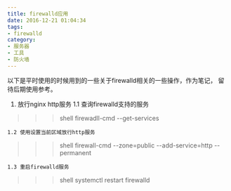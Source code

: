 ```yaml
---
title: firewalld应用
date: 2016-12-21 01:04:34
tags:
- firewalld
category:
- 服务器
- 工具
- 防火墙
---
```


以下是平时使用的时候用到的一些关于firewalld相关的一些操作，作为笔记，
留待后期使用参考。

<!-- more -->

1. 放行nginx http服务
    1.1 查询firewalld支持的服务
>>> shell
firewadll-cmd --get-services
>>>
    1.2 使用设置当前区域放行http服务
>>> shell
firewall-cmd --zone=public --add-service=http --permanent 
>>>
    1.3 重启firewalld服务
>>> shell
systemctl restart firewalld
>>>
